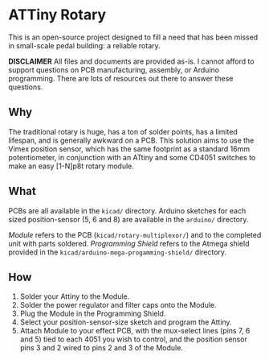 # ATTiny Rotary

This is an open-source project designed to fill a need that
has been missed in small-scale pedal building: a reliable rotary.

**DISCLAIMER**
All files and documents are provided as-is. I cannot afford to support 
questions on PCB manufacturing, assembly, or Arduino programming. There
are lots of resources out there to answer these questions.

## Why
The traditional rotary is huge, has a ton of solder points, 
has a limited lifespan, and is generally awkward on a PCB. This solution
aims to use the Vimex position sensor, which has the same footprint
as a standard 16mm potentiometer, in conjunction with an ATtiny and
some CD4051 switches to make an easy [1-N]p8t rotary module.


## What
PCBs are all available in the `kicad/` directory. Arduino sketches for each
sized position-sensor (5, 6 and 8) are available in the `arduino/` directory.

*Module* refers to the PCB (`kicad/rotary-multiplexor/`) and to the completed unit with parts soldered.
*Programming Shield* refers to the Atmega shield provided in the `kicad/arduino-mega-progamming-shield/` directory.

## How
1. Solder your Attiny to the Module. 
2. Solder the power regulator and filter caps onto the Module.
3. Plug the Module in the Programming Shield.
4. Select your position-sensor-size sketch and program the Attiny.
5. Attach Module to your effect PCB, with the mux-select lines (pins 7, 6 and 5) tied to each 4051 you wish to control, and the position sensor pins 3 and 2 wired to pins 2 and 3 of the Module.
